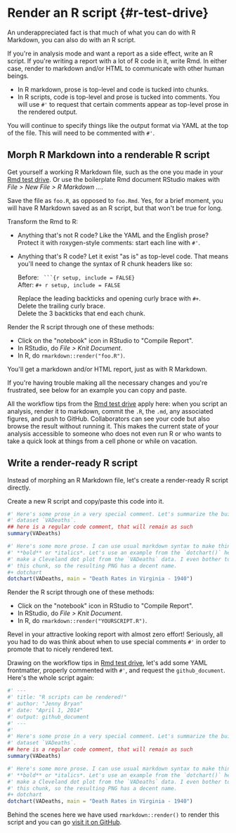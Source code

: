 # Render an R script {#r-test-drive}

An underappreciated fact is that much of what you can do with R Markdown, you
can also do with an R script.

If you're in analysis mode and want a report as a side effect, write an R
script. If you're writing a report with a lot of R code in it, write Rmd. In
either case, render to markdown and/or HTML to communicate with other human
beings.

  * In R markdown, prose is top-level and code is tucked into chunks.
  * In R scripts, code is top-level and prose is tucked into comments. You will
    use `#'` to request that certain comments appear as top-level prose in the
    rendered output.

You will continue to specify things like the output format via YAML at the top
of the file. This will need to be commented with `#'`.

## Morph R Markdown into a renderable R script

Get yourself a working R Markdown file, such as the one you made in your 
[Rmd test drive](#rmd-test-drive). Or use the boilerplate Rmd document RStudio
makes with *File > New File > R Markdown ...*.

Save the file as `foo.R`, as opposed to `foo.Rmd`. Yes, for a brief moment, you
will have R Markdown saved as an R script, but that won't be true for long.

Transform the Rmd to R:

  * Anything that's not R code? Like the YAML and the English prose? Protect it
    with roxygen-style comments: start each line with `#'`.
  * Anything that's R code? Let it exist "as is" as top-level code. That means
    you'll need to change the syntax of R chunk headers like so:
  
    Before: ` ```{r setup, include = FALSE}`  
    After: `#+ r setup, include = FALSE`

    Replace the leading backticks and opening curly brace with `#+`.  
    Delete the trailing curly brace.  
    Delete the 3 backticks that end each chunk.

Render the R script through one of these methods:

  * Click on the "notebook" icon in RStudio to "Compile Report".
  * In RStudio, do *File > Knit Document*.
  * In R, do `rmarkdown::render("foo.R")`.

You'll get a markdown and/or HTML report, just as with R Markdown.

If you're having trouble making all the necessary changes and you're frustrated,
see below for an example you can copy and paste.

All the workflow tips from the [Rmd test drive](#rmd-test-drive) apply here:
when you script an analysis, render it to markdown, commit the `.R`, the `.md`,
any associated figures, and push to GitHub. Collaborators can see your code but
also browse the result without running it. This makes the current state of your
analysis accessible to someone who does not even run R or who wants to take a
quick look at things from a cell phone or while on vacation.

## Write a render-ready R script

Instead of morphing an R Markdown file, let's create a render-ready R script directly.

Create a new R script and copy/paste this code into it.







```r
#' Here's some prose in a very special comment. Let's summarize the built-in
#' dataset `VADeaths`.
## here is a regular code comment, that will remain as such
summary(VADeaths)

#' Here's some more prose. I can use usual markdown syntax to make things
#' **bold** or *italics*. Let's use an example from the `dotchart()` help to
#' make a Cleveland dot plot from the `VADeaths` data. I even bother to name
#' this chunk, so the resulting PNG has a decent name.
#+ dotchart
dotchart(VADeaths, main = "Death Rates in Virginia - 1940")
```

Render the R script through one of these methods:

  * Click on the "notebook" icon in RStudio to "Compile Report".
  * In RStudio, do *File > Knit Document*.
  * In R, do `rmarkdown::render("YOURSCRIPT.R")`.

Revel in your attractive looking report with almost zero effort! Seriously, all
you had to do was think about when to use special comments `#'` in order to
promote that to nicely rendered text.

Drawing on the workflow tips in [Rmd test drive](#rmd-test-drive), let's add
some YAML frontmatter, properly commented with `#'`, and request the
`github_document`. Here's the whole script again:




```r
#' ---
#' title: "R scripts can be rendered!"
#' author: "Jenny Bryan"
#' date: "April 1, 2014"
#' output: github_document
#' ---
#'
#' Here's some prose in a very special comment. Let's summarize the built-in
#' dataset `VADeaths`.
## here is a regular code comment, that will remain as such
summary(VADeaths)

#' Here's some more prose. I can use usual markdown syntax to make things
#' **bold** or *italics*. Let's use an example from the `dotchart()` help to
#' make a Cleveland dot plot from the `VADeaths` data. I even bother to name
#' this chunk, so the resulting PNG has a decent name.
#+ dotchart
dotchart(VADeaths, main = "Death Rates in Virginia - 1940")
```

Behind the scenes here we have used `rmarkdown::render()` to render this script
and you can go
[visit it on GitHub](https://github.com/jennybc/happy-git-with-r/blob/master/render-r-script-demo.md).


